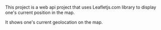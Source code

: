 This project is a web api project that uses Leafletjs.com library to display one's current position in the map.

It shows one's current geolocation on the map.
